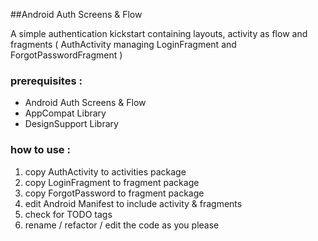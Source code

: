 ##Android Auth Screens & Flow

A simple authentication kickstart containing layouts, activity as flow and fragments ( AuthActivity managing LoginFragment and ForgotPasswordFragment )

### prerequisites :

* Android Auth Screens & Flow
* AppCompat Library
* DesignSupport Library

### how to use : 

1. copy AuthActivity to activities package
2. copy LoginFragment to fragment package
3. copy ForgotPassword to fragment package
4. edit Android Manifest to include activity & fragments
5. check for TODO tags
6. rename / refactor / edit the code as you please
